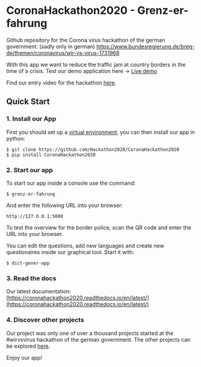 # CoronaHackathon2020 - Grenz-er-fahrung
Github repository for the Corona virus hackathon of the german government: (sadly only in german) https://www.bundesregierung.de/breg-de/themen/coronavirus/wir-vs-virus-1731968

With this app we want to reduce the traffic jam at country borders in the time of a crisis.
Test our demo application here -> [Live demo](https://grenzerfahrung.eu.pythonanywhere.com/)

Find our entry video for the hackathon [here](https://youtu.be/CkHWGN4aRxE).





## Quick Start

### 1. Install our App
First you should set up a [virtual environment](https://virtualenv.pypa.io/en/latest/), you can then install our app in python:
```
$ git clone https://github.com/Hackathon2020/CoronaHackathon2020
$ pip install CoronaHackathon2020
```

### 2. Start our app 

To start our app inside a console use the command:

```
$ grenz-er-fahrung
```
And enter the following URL into your browser:

```
http://127.0.0.1:5000
```

To test the overview for the border police, scan the QR code and enter the URL into your browser.



You can edit the questions, add new languages and create new questionaires inside our graphical tool. 
Start it with:

```
$ dict-gener-app
```

### 3. Read the docs 
Our latest documentation: [https://coronahackathon2020.readthedocs.io/en/latest/](https://coronahackathon2020.readthedocs.io/en/latest/)



### 4. Discover other projects 

Our project was only one of over a thousand projects started at the #wirvsvirus hackathon of the german government. The other projects can be explored [here](https://wirvsvirushackathon.devpost.com).

Enjoy our app!
